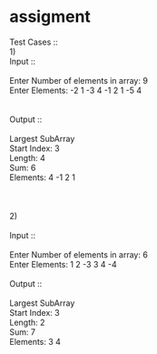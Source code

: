 # assigment

Test Cases ::</br>
1)</br>
Input ::</br> 
</br>
Enter Number of elements in array: 9</br>
Enter Elements: -2 1 -3 4 -1 2 1 -5 4</br>
</br>
</br>
Output ::</br>
</br>
Largest SubArray</br>
Start Index: 3</br>
Length: 4</br>
Sum: 6</br>
Elements: 4 -1 2 1 </br>
</br>
</br>
</br>
2)</br>
</br>
Input ::</br>
</br>
Enter Number of elements in array: 6</br>
Enter Elements: 1 2 -3 3 4 -4 </br>
</br>
Output ::</br>
</br>
Largest SubArray</br>
Start Index: 3</br>
Length: 2</br>
Sum: 7</br>
Elements: 3 4</br> 
